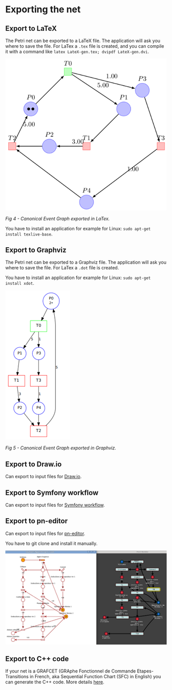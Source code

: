 # Exporting the net

## Export to LaTeX

The Petri net can be exported to a LaTeX file. The application will
ask you where to save the file. For LaTex a `.tex` file is created, and you can compile
it with a command like `latex LateX-gen.tex; dvipdf LateX-gen.dvi`.

![LaTeX](pics/Latex.png)

*Fig 4 - Canonical Event Graph exported in LaTex.*

You have to install an application for example for Linux:
`sudo apt-get install texlive-base`.

## Export to Graphviz

The Petri net can be exported to a Graphviz file. The application will
ask you where to save the file. For LaTex a `.dot` file is created.

You have to install an application for example for Linux:
`sudo apt-get install xdot`.

![Graphviz](pics/Graphviz.png)

*Fig 5 - Canonical Event Graph exported in Graphviz.*

## Export to Draw.io

Can export to input files for [Draw.io](https://app.diagrams.net).

## Export to Symfony workflow

Can export to input files for [Symfony workflow](https://symfony.com/doc/current/components/workflow.html).

## Export to pn-editor

Can export to input files for [pn-editor](https://gitlab.com/porky11/pn-editor).

You have to git clone and install it manually.

![PnEditor](pics/pn-editor.png)

## Export to C++ code

If your net is a GRAFCET (GRAphe Fonctionnel de Commande Etapes-Transitions in French,
aka Sequential Function Chart (SFC) in English) you can generate the C++ code.
More details [here](grafcet.md).